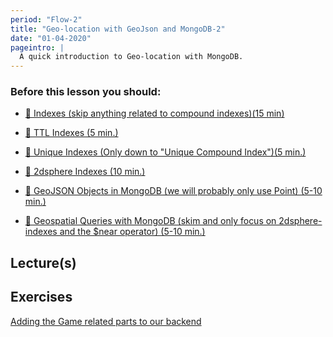 ```yaml
---
period: "Flow-2"
title: "Geo-location with GeoJson and MongoDB-2"
date: "01-04-2020"
pageintro: |
  A quick introduction to Geo-location with MongoDB.
---
```


### Before this lesson you should:

<!--BEGIN readings ##-->

- [:book: Indexes (skip anything related to compound indexes)(15 min)](https://docs.mongodb.com/manual/indexes/)
- [:book: TTL Indexes (5 min.) ](https://docs.mongodb.com/manual/core/index-ttl/)
- [:book: Unique Indexes (Only down to "Unique Compound Index")(5 min.) ](https://docs.mongodb.com/manual/core/index-unique/)
- [:book: 2dsphere Indexes (10 min.) ](https://docs.mongodb.com/manual/core/2dsphere/)
- [:book: GeoJSON Objects in MongoDB (we will probably only use Point) (5-10 min.)](https://docs.mongodb.com/manual/reference/geojson/)
- [:book: Geospatial Queries with MongoDB (skim and only focus on 2dsphere-indexes and the \$near operator) (5-10 min.)](https://docs.mongodb.com/manual/geospatial-queries/#geospatial-indexes)

  <!--END readings ##-->

## Lecture(s)

<!--BEGIN lectures ##-->

<!--END lectures ##-->

## Exercises

<!--BEGIN exercises ##-->

[Adding the Game related parts to our backend](https://docs.google.com/document/d/1m7pIHHQ1HiubM2fyeA0owfwznqIAlx6Nfd409okobpM/edit?usp=sharing)

<!--END exercises ##-->

<!--
## Slides
-->

<!--BEGIN slides ##-->

<!--END slides ##-->
